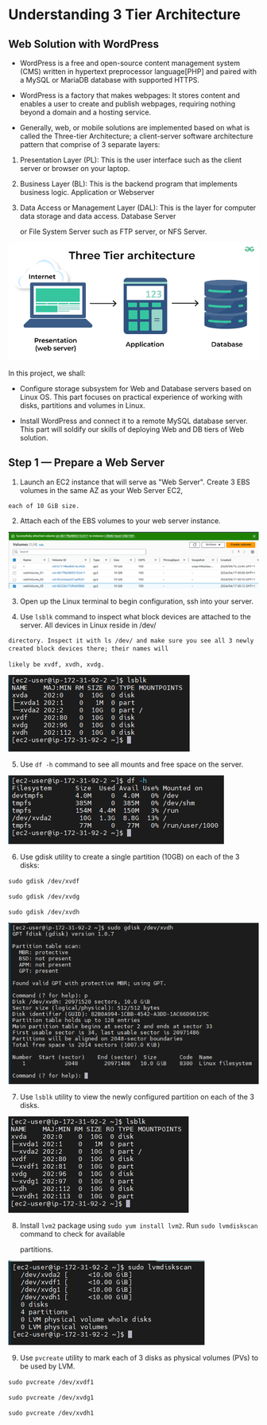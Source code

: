 #   Understanding 3 Tier Architecture
##  Web Solution with WordPress

-   WordPress is a free and open-source content management system (CMS) written in hypertext preprocessor language[PHP] and paired with a MySQL or MariaDB database with supported HTTPS. 

-   WordPress is a factory that makes webpages: It stores content and enables a user to create and publish webpages, requiring nothing beyond a domain and a hosting service.

-   Generally, web, or mobile solutions are implemented based on what is called the Three-tier Architecture; a client-server software architecture pattern that comprise of 3 separate layers: 

1.  Presentation Layer (PL): This is the user interface such as the client server or browser on your laptop.

2.  Business Layer (BL): This is the backend program that implements business logic. Application or Webserver 

3.  Data Access or Management Layer (DAL): This is the layer for computer data storage and data access. Database Server 

    or File System Server such as FTP server, or NFS Server.

![alt text](image_9/Three-Tier-architecture.png)

In this project, we shall:

-   Configure storage subsystem for Web and Database servers based on Linux OS. This part focuses on practical experience of working with disks, partitions and volumes in Linux.

-   Install WordPress and connect it to a remote MySQL database server. This part will soldify our skills of deploying Web and DB tiers of Web solution.

##  Step 1 — Prepare a Web Server

1.   Launch an EC2 instance that will serve as "Web Server". Create 3 EBS volumes in the same AZ as your Web Server EC2,

    each of 10 GiB size.

2.   Attach each of the EBS volumes to your web server instance.

![alt text](<image_9/Screenshot 2024-04-17 010557.png>)

3.   Open up the Linux terminal to begin configuration, ssh into your server.

4.   Use `lsblk` command to inspect what block devices are attached to the server. All devices in Linux reside in /dev/
 
    directory. Inspect it with ls /dev/ and make sure you see all 3 newly created block devices there; their names will 
 
    likely be xvdf, xvdh, xvdg.

![alt text](<image_9/Screenshot 2024-04-17 012343.png>)

5.  Use `df -h` command to see all mounts and free space on the server.

![alt text](<image_9/Screenshot 2024-04-17 013628.png>)

6.  Use gdisk utility to create a single partition (10GB) on each of the 3 disks:

`sudo gdisk /dev/xvdf`

`sudo gdisk /dev/xvdg`

`sudo gdisk /dev/xvdh`

![alt text](<image_9/Screenshot 2024-04-17 032527.png>)

7.  Use `lsblk` utility to view the newly configured partition on each of the 3 disks.

![alt text](<image_9/Screenshot 2024-04-17 032226.png>)

8.  Install `lvm2` package using `sudo yum install lvm2`. Run `sudo lvmdiskscan` command to check for available 

    partitions.

![alt text](<image_9/Screenshot 2024-04-17 033217.png>)

9.  Use `pvcreate` utility to mark each of 3 disks as physical volumes (PVs) to be used by LVM.

`sudo pvcreate /dev/xvdf1`

`sudo pvcreate /dev/xvdg1`

`sudo pvcreate /dev/xvdh1`




